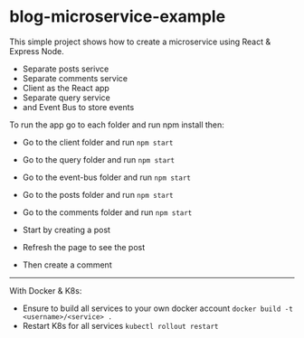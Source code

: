 # blog-microservice-example

This simple project shows how to create a microservice using React & Express Node.

* Separate posts serivce
* Separate comments service
* Client as the React app
* Separate query service
* and Event Bus to store events

To run the app go to each folder and run npm install then:
* Go to the client folder and run `npm start`
* Go to the query folder and run `npm start`
* Go to the event-bus folder and run `npm start`
* Go to the posts folder and run `npm start`
* Go to the comments folder and run `npm start`


* Start by creating a post
* Refresh the page to see the post
* Then create a comment

--------------------------------------------------
With Docker & K8s:
* Ensure to build all services to your own docker account `docker build -t <username>/<service> .`
* Restart K8s for all services `kubectl rollout restart`

